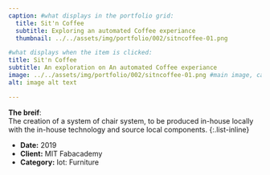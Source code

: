 ```yaml
---
caption: #what displays in the portfolio grid:
  title: Sit'n Coffee
  subtitle: Exploring an automated Coffee experiance
  thumbnail: ../../assets/img/portfolio/002/sitncoffee-01.png

#what displays when the item is clicked:
title: Sit'n Coffee
subtitle: An exploration on An automated Coffee experiance
image: ../../assets/img/portfolio/002/sitncoffee-01.png #main image, can be a link or a file in assets/img/portfolio
alt: image alt text

---
```

**The breif**:   
 The creation of a system of chair system, to be produced in-house locally with the in-house technology and source local components.
{:.list-inline}
- **Date:** 2019
- **Client:** MIT Fabacademy
- **Category:** Iot: Furniture
